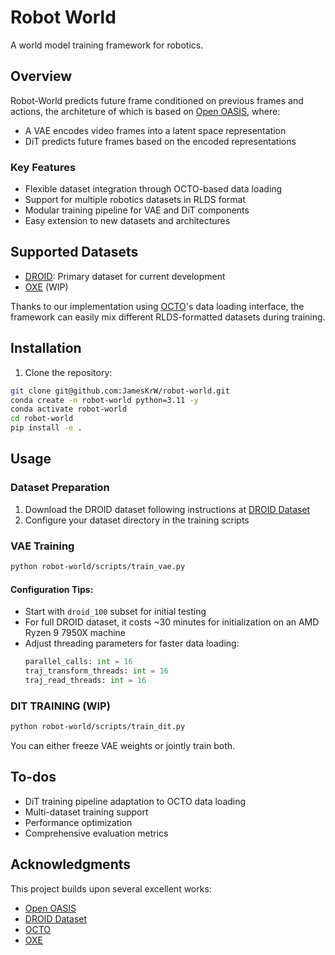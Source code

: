 # Robot World

A world model training framework for robotics.

## Overview

Robot-World predicts future frame conditioned on previous frames and actions, the architeture of which is based on [Open OASIS](https://github.com/etched-ai/open-oasis), where:

- A VAE encodes video frames into a latent space representation
- DiT predicts future frames based on the encoded representations

### Key Features

- Flexible dataset integration through OCTO-based data loading
- Support for multiple robotics datasets in RLDS format
- Modular training pipeline for VAE and DiT components
- Easy extension to new datasets and architectures

## Supported Datasets

- [DROID](https://droid-dataset.github.io/): Primary dataset for current development
- [OXE](https://robotics-transformer-x.github.io/) (WIP)

Thanks to our implementation using [OCTO](https://octo-models.github.io/)'s data loading interface, the framework can easily mix different RLDS-formatted datasets during training.

## Installation

1. Clone the repository:
```bash
git clone git@github.com:JamesKrW/robot-world.git
conda create -n robot-world python=3.11 -y
conda activate robot-world
cd robot-world 
pip install -e .
```

## Usage

### Dataset Preparation

1. Download the DROID dataset following instructions at [DROID Dataset](https://droid-dataset.github.io/)
2. Configure your dataset directory in the training scripts

### VAE Training

```bash
python robot-world/scripts/train_vae.py
```

#### Configuration Tips:
- Start with `droid_100` subset for initial testing
- For full DROID dataset, it costs ~30 minutes for initialization on an AMD Ryzen 9 7950X machine
- Adjust threading parameters for faster data loading:
  ```python
  parallel_calls: int = 16
  traj_transform_threads: int = 16
  traj_read_threads: int = 16
  ```

### DIT TRAINING (WIP)

```bash
python robot-world/scripts/train_dit.py
```
You can either freeze VAE weights or jointly train both.

## To-dos
- DiT training pipeline adaptation to OCTO data loading
- Multi-dataset training support
- Performance optimization
- Comprehensive evaluation metrics

## Acknowledgments

This project builds upon several excellent works:
- [Open OASIS](https://github.com/etched-ai/open-oasis)
- [DROID Dataset](https://droid-dataset.github.io/)
- [OCTO](https://octo-models.github.io/)
- [OXE](https://robotics-transformer-x.github.io/)

